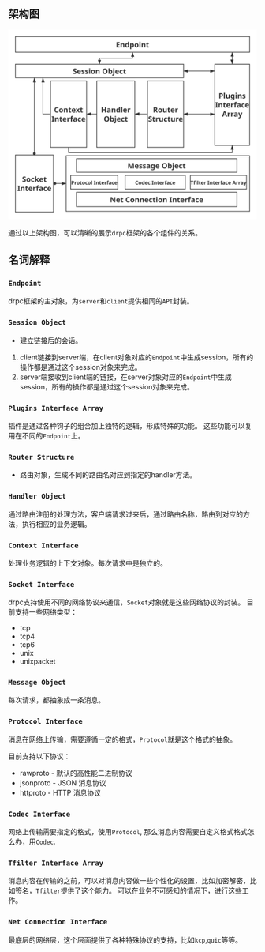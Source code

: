 ## 架构图

![](images/drpc_architecture_diagram.svg)

通过以上架构图，可以清晰的展示`drpc`框架的各个组件的关系。

## 名词解释

### `Endpoint`

drpc框架的主对象，为`server`和`client`提供相同的`API`封装。

### `Session Object`

* 建立链接后的会话。

1. client链接到server端，在client对象对应的`Endpoint`中生成session，所有的操作都是通过这个session对象来完成。
2. server端接收到client端的链接，在server对象对应的`Endpoint`中生成session，所有的操作都是通过这个session对象来完成。

### `Plugins Interface Array`

插件是通过各种钩子的组合加上独特的逻辑，形成特殊的功能。
这些功能可以复用在不同的`Endpoint`上。

### `Router Structure`

* 路由对象，生成不同的路由名对应到指定的handler方法。

### `Handler Object`

通过路由注册的处理方法，客户端请求过来后，通过路由名称，路由到对应的方法，执行相应的业务逻辑。

### `Context Interface`

处理业务逻辑的上下文对象。每次请求中是独立的。

### `Socket Interface`

drpc支持使用不同的网络协议来通信，`Socket`对象就是这些网络协议的封装。
目前支持一些网络类型：

* tcp
* tcp4
* tcp6
* unix
* unixpacket

### `Message Object`

每次请求，都抽象成一条消息。

### `Protocol Interface`

消息在网络上传输，需要遵循一定的格式，`Protocol`就是这个格式的抽象。

目前支持以下协议：
* rawproto - 默认的高性能二进制协议
* jsonproto - JSON 消息协议
* httproto - HTTP 消息协议


### `Codec Interface`

网络上传输需要指定的格式，使用`Protocol`,
那么消息内容需要自定义格式格式怎么办，用`Codec`.

### `Tfilter Interface Array`

消息内容在传输的之前，可以对消息内容做一些个性化的设置，比如加密解密，比如签名，`Tfilter`提供了这个能力。
可以在业务不可感知的情况下，进行这些工作。

### `Net Connection Interface`

最底层的网络层，这个层面提供了各种特殊协议的支持，比如`kcp`,`quic`等等。
